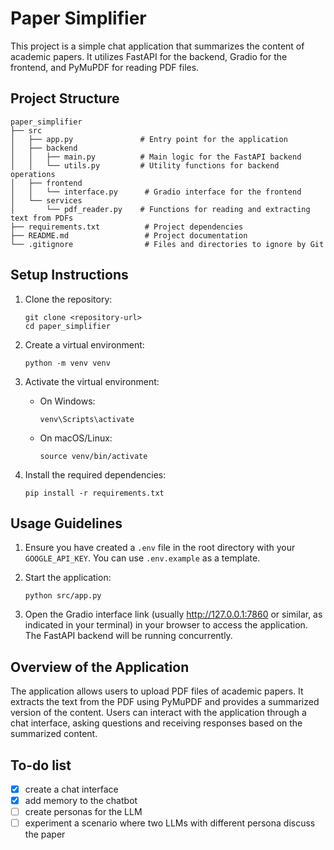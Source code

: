 # Paper Simplifier

This project is a simple chat application that summarizes the content of academic papers. It utilizes FastAPI for the backend, Gradio for the frontend, and PyMuPDF for reading PDF files.

## Project Structure

```
paper_simplifier
├── src
│   ├── app.py               # Entry point for the application
│   ├── backend
│   │   ├── main.py          # Main logic for the FastAPI backend
│   │   └── utils.py         # Utility functions for backend operations
│   ├── frontend
│   │   └── interface.py      # Gradio interface for the frontend
│   └── services
│       └── pdf_reader.py    # Functions for reading and extracting text from PDFs
├── requirements.txt          # Project dependencies
├── README.md                 # Project documentation
└── .gitignore                # Files and directories to ignore by Git
```

## Setup Instructions

1. Clone the repository:
   ```
   git clone <repository-url>
   cd paper_simplifier
   ```

2. Create a virtual environment:
   ```
   python -m venv venv
   ```

3. Activate the virtual environment:
   - On Windows:
     ```
     venv\Scripts\activate
     ```
   - On macOS/Linux:
     ```
     source venv/bin/activate
     ```

4. Install the required dependencies:
   ```
   pip install -r requirements.txt
   ```

## Usage Guidelines

1. Ensure you have created a `.env` file in the root directory with your `GOOGLE_API_KEY`. You can use `.env.example` as a template.

2. Start the application:
   ```
   python src/app.py
   ```

3. Open the Gradio interface link (usually http://127.0.0.1:7860 or similar, as indicated in your terminal) in your browser to access the application. The FastAPI backend will be running concurrently.

## Overview of the Application

The application allows users to upload PDF files of academic papers. It extracts the text from the PDF using PyMuPDF and provides a summarized version of the content. Users can interact with the application through a chat interface, asking questions and receiving responses based on the summarized content.

## To-do list
- [x] create a chat interface
- [x] add memory to the chatbot
- [ ] create personas for the LLM
- [ ] experiment a scenario where two LLMs with different persona discuss the paper
